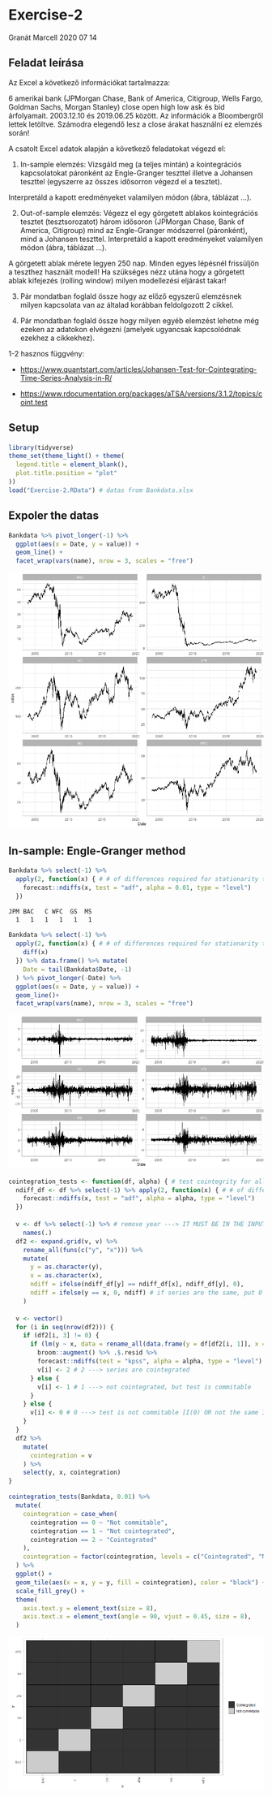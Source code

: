Exercise-2
================
Granát Marcell
2020 07 14

## Feladat leírása

Az Excel a következő információkat tartalmazza:

6 amerikai bank (JPMorgan Chase, Bank of America, Citigroup, Wells
Fargo, Goldman Sachs, Morgan Stanley) close open high low ask és bid
árfolyamait. 2003.12.10 és 2019.06.25 között. Az információk a
Bloombergről lettek letöltve. Számodra elegendő lesz a close árakat
használni ez elemzés során\!

A csatolt Excel adatok alapján a következő feladatokat végezd el:

1)  In-sample elemzés: Vizsgáld meg (a teljes mintán) a kointegrációs
    kapcsolatokat páronként az Engle-Granger teszttel illetve a Johansen
    teszttel (egyszerre az összes idősorron végezd el a tesztet).

Interpretáld a kapott eredményeket valamilyen módon (ábra, táblázat …).

2)  Out-of-sample elemzés: Végezz el egy görgetett ablakos kointegrációs
    tesztet (tesztsorozatot) három idősoron (JPMorgan Chase, Bank of
    America, Citigroup) mind az Engle-Granger módszerrel (páronként),
    mind a Johansen teszttel. Interpretáld a kapott eredményeket
    valamilyen módon (ábra, táblázat …).

A görgetett ablak mérete legyen 250 nap. Minden egyes lépésnél
frissüljön a teszthez használt modell\! Ha szükséges nézz utána hogy a
görgetett ablak kifejezés (rolling window) milyen modellezési eljárást
takar\!

3)  Pár mondatban foglald össze hogy az előző egyszerű elemzésnek milyen
    kapcsolata van az általad korábban feldolgozott 2 cikkel.

4)  Pár mondatban foglald össze hogy milyen egyéb elemzést lehetne még
    ezeken az adatokon elvégezni (amelyek ugyancsak kapcsolódnak ezekhez
    a cikkekhez).

1-2 hasznos függvény:

  - <https://www.quantstart.com/articles/Johansen-Test-for-Cointegrating-Time-Series-Analysis-in-R/>

  - <https://www.rdocumentation.org/packages/aTSA/versions/3.1.2/topics/coint.test>

## Setup

``` r
library(tidyverse)
theme_set(theme_light() + theme(
  legend.title = element_blank(),
  plot.title.position = "plot"
))
load("Exercise-2.RData") # datas from Bankdata.xlsx
```

## Expoler the datas

``` r
Bankdata %>% pivot_longer(-1) %>% 
  ggplot(aes(x = Date, y = value)) +
  geom_line() +
  facet_wrap(vars(name), nrow = 3, scales = "free")
```

![](Exercise-2_files/figure-gfm/unnamed-chunk-3-1.png)<!-- -->

## In-sample: Engle-Granger method

``` r
Bankdata %>% select(-1) %>% 
  apply(2, function(x) { # # of differences required for stationarity to each series
    forecast::ndiffs(x, test = "adf", alpha = 0.01, type = "level")
  })
```

    JPM BAC   C WFC  GS  MS 
      1   1   1   1   1   1 

``` r
Bankdata %>% select(-1) %>% 
  apply(2, function(x) { # # of differences required for stationarity to each series
    diff(x)
  }) %>% data.frame() %>% mutate(
    Date = tail(Bankdata$Date, -1)
  ) %>% pivot_longer(-Date) %>%
  ggplot(aes(x = Date, y = value)) +
  geom_line()+
  facet_wrap(vars(name), nrow = 3, scales = "free")
```

![](Exercise-2_files/figure-gfm/unnamed-chunk-5-1.png)<!-- -->

``` r
cointegration_tests <- function(df, alpha) { # test cointegrity for all combination in a df
  ndiff_df <- df %>% select(-1) %>% apply(2, function(x) { # # of differences required for stationarity to each series
    forecast::ndiffs(x, test = "adf", alpha = alpha, type = "level")
  })

  v <- df %>% select(-1) %>% # remove year ---> IT MUST BE IN THE INPUT DF !
    names(.)
  df2 <- expand.grid(v, v) %>%
    rename_all(funs(c("y", "x"))) %>%
    mutate(
      y = as.character(y),
      x = as.character(x),
      ndiff = ifelse(ndiff_df[y] == ndiff_df[x], ndiff_df[y], 0),
      ndiff = ifelse(y == x, 0, ndiff) # if series are the same, put 0
    )

  v <- vector()
  for (i in seq(nrow(df2))) {
    if (df2[i, 3] != 0) {
      if (lm(y ~ x, data = rename_all(data.frame(y = df[df2[i, 1]], x = df[df2[i, 2]]), funs(c("y", "x")))) %>%
        broom::augment() %>% .$.resid %>%
        forecast::ndiffs(test = "kpss", alpha = alpha, type = "level") == df2[i, 3] - 1) {
        v[i] <- 2 # 2 ---> series are cointegrated
      } else {
        v[i] <- 1 # 1 ---> not cointegrated, but test is commitable
      }
    } else {
      v[i] <- 0 # 0 ---> test is not commitable [I(0) OR not the same I() order OR series are the same]
    }
  }
  df2 %>%
    mutate(
      cointegration = v
    ) %>%
    select(y, x, cointegration)
}
```

``` r
cointegration_tests(Bankdata, 0.01) %>% 
  mutate(
    cointegration = case_when(
      cointegration == 0 ~ "Not commitable",
      cointegration == 1 ~ "Not cointegrated",
      cointegration == 2 ~ "Cointegrated"
    ),
    cointegration = factor(cointegration, levels = c("Cointegrated", "Not cointegrated", "Not commitable"))
  ) %>%
  ggplot() +
  geom_tile(aes(x = x, y = y, fill = cointegration), color = "black") +
  scale_fill_grey() +
  theme(
    axis.text.y = element_text(size = 8),
    axis.text.x = element_text(angle = 90, vjust = 0.45, size = 8),
  )
```

![](Exercise-2_files/figure-gfm/unnamed-chunk-7-1.png)<!-- -->
